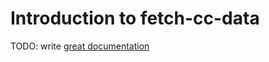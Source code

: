 # Introduction to fetch-cc-data

TODO: write [great documentation](http://jacobian.org/writing/what-to-write/)
